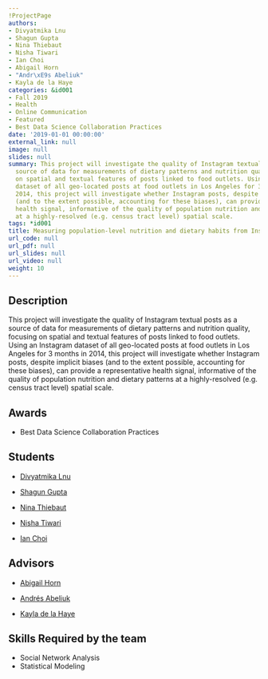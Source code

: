 ```yaml
---
!ProjectPage
authors:
- Divyatmika Lnu
- Shagun Gupta
- Nina Thiebaut
- Nisha Tiwari
- Ian Choi
- Abigail Horn
- "Andr\xE9s Abeliuk"
- Kayla de la Haye
categories: &id001
- Fall 2019
- Health
- Online Communication
- Featured
- Best Data Science Collaboration Practices
date: '2019-01-01 00:00:00'
external_link: null
image: null
slides: null
summary: This project will investigate the quality of Instagram textual posts as a
  source of data for measurements of dietary patterns and nutrition quality, focusing
  on spatial and textual features of posts linked to food outlets. Using an Instagram
  dataset of all geo-located posts at food outlets in Los Angeles for 3 months in
  2014, this project will investigate whether Instagram posts, despite implicit biases
  (and to the extent possible, accounting for these biases), can provide a representative
  health signal, informative of the quality of population nutrition and dietary patterns
  at a highly-resolved (e.g. census tract level) spatial scale.
tags: *id001
title: Measuring population-level nutrition and dietary habits from Instagram
url_code: null
url_pdf: null
url_slides: null
url_video: null
weight: 10
---
```

## Description

This project will investigate the quality of Instagram textual posts as a source of data for measurements of dietary patterns and nutrition quality, focusing on spatial and textual features of posts linked to food outlets. Using an Instagram dataset of all geo-located posts at food outlets in Los Angeles for 3 months in 2014, this project will investigate whether Instagram posts, despite implicit biases (and to the extent possible, accounting for these biases), can provide a representative health signal, informative of the quality of population nutrition and dietary patterns at a highly-resolved (e.g. census tract level) spatial scale.



## Awards
* Best Data Science Collaboration Practices





## Students

* [Divyatmika Lnu](../../../author/divyatmika-lnu)

* [Shagun Gupta](../../../author/shagun-gupta)

* [Nina Thiebaut](../../../author/nina-thiebaut)

* [Nisha Tiwari](../../../author/nisha-tiwari)

* [Ian Choi](../../../author/ian-choi)

## Advisors

* [Abigail Horn](../../../author/abigail-horn)

* [Andrés Abeliuk](../../../author/andrés-abeliuk)

* [Kayla de la Haye](../../../author/kayla-delahaye)

## Skills Required by the team


* Social Network Analysis
* Statistical Modeling